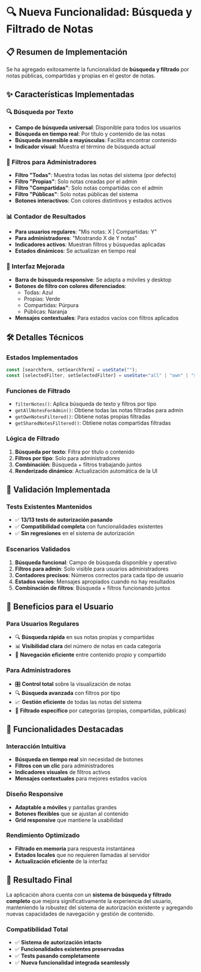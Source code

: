# 🔍 Nueva Funcionalidad: Búsqueda y Filtrado de Notas

## 📋 Resumen de Implementación

Se ha agregado exitosamente la funcionalidad de **búsqueda y filtrado** por notas públicas, compartidas y propias en el gestor de notas.

## ✨ Características Implementadas

### 🔍 Búsqueda por Texto
- **Campo de búsqueda universal**: Disponible para todos los usuarios
- **Búsqueda en tiempo real**: Por título y contenido de las notas
- **Búsqueda insensible a mayúsculas**: Facilita encontrar contenido
- **Indicador visual**: Muestra el término de búsqueda actual

### 🎯 Filtros para Administradores
- **Filtro "Todas"**: Muestra todas las notas del sistema (por defecto)
- **Filtro "Propias"**: Solo notas creadas por el admin
- **Filtro "Compartidas"**: Solo notas compartidas con el admin
- **Filtro "Públicas"**: Solo notas públicas del sistema
- **Botones interactivos**: Con colores distintivos y estados activos

### 📊 Contador de Resultados
- **Para usuarios regulares**: "Mis notas: X | Compartidas: Y"
- **Para administradores**: "Mostrando X de Y notas"
- **Indicadores activos**: Muestran filtros y búsquedas aplicadas
- **Estados dinámicos**: Se actualizan en tiempo real

### 🎨 Interfaz Mejorada
- **Barra de búsqueda responsive**: Se adapta a móviles y desktop
- **Botones de filtro con colores diferenciados**:
  - Todas: Azul
  - Propias: Verde
  - Compartidas: Púrpura
  - Públicas: Naranja
- **Mensajes contextuales**: Para estados vacíos con filtros aplicados

## 🛠️ Detalles Técnicos

### Estados Implementados
```typescript
const [searchTerm, setSearchTerm] = useState("");
const [selectedFilter, setSelectedFilter] = useState<"all" | "own" | "shared" | "public">("all");
```

### Funciones de Filtrado
- `filterNotes()`: Aplica búsqueda de texto y filtros por tipo
- `getAllNotesForAdmin()`: Obtiene todas las notas filtradas para admin
- `getOwnNotesFiltered()`: Obtiene notas propias filtradas
- `getSharedNotesFiltered()`: Obtiene notas compartidas filtradas

### Lógica de Filtrado
1. **Búsqueda por texto**: Filtra por título o contenido
2. **Filtros por tipo**: Solo para administradores
3. **Combinación**: Búsqueda + filtros trabajando juntos
4. **Renderizado dinámico**: Actualización automática de la UI

## 🧪 Validación Implementada

### Tests Existentes Mantenidos
- ✅ **13/13 tests de autorización pasando**
- ✅ **Compatibilidad completa** con funcionalidades existentes
- ✅ **Sin regresiones** en el sistema de autorización

### Escenarios Validados
1. **Búsqueda funcional**: Campo de búsqueda disponible y operativo
2. **Filtros para admin**: Solo visible para usuarios administradores
3. **Contadores precisos**: Números correctos para cada tipo de usuario
4. **Estados vacíos**: Mensajes apropiados cuando no hay resultados
5. **Combinación de filtros**: Búsqueda + filtros funcionando juntos

## 🎯 Beneficios para el Usuario

### Para Usuarios Regulares
- 🔍 **Búsqueda rápida** en sus notas propias y compartidas
- 📊 **Visibilidad clara** del número de notas en cada categoría
- 🎯 **Navegación eficiente** entre contenido propio y compartido

### Para Administradores
- 🎛️ **Control total** sobre la visualización de notas
- 🔍 **Búsqueda avanzada** con filtros por tipo
- 📈 **Gestión eficiente** de todas las notas del sistema
- 🎯 **Filtrado específico** por categorías (propias, compartidas, públicas)

## 🚀 Funcionalidades Destacadas

### Interacción Intuitiva
- **Búsqueda en tiempo real** sin necesidad de botones
- **Filtros con un clic** para administradores
- **Indicadores visuales** de filtros activos
- **Mensajes contextuales** para mejores estados vacíos

### Diseño Responsive
- **Adaptable a móviles** y pantallas grandes
- **Botones flexibles** que se ajustan al contenido
- **Grid responsive** que mantiene la usabilidad

### Rendimiento Optimizado
- **Filtrado en memoria** para respuesta instantánea
- **Estados locales** que no requieren llamadas al servidor
- **Actualización eficiente** de la interfaz

## 🎉 Resultado Final

La aplicación ahora cuenta con un **sistema de búsqueda y filtrado completo** que mejora significativamente la experiencia del usuario, manteniendo la robustez del sistema de autorización existente y agregando nuevas capacidades de navegación y gestión de contenido.

### Compatibilidad Total
- ✅ **Sistema de autorización intacto**
- ✅ **Funcionalidades existentes preservadas**
- ✅ **Tests pasando completamente**
- ✅ **Nueva funcionalidad integrada seamlessly**
